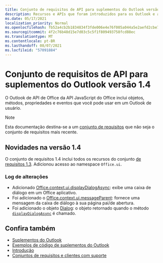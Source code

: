 ```yaml
---
title: Conjunto de requisitos de API para suplementos do Outlook versão 1.4
description: Recursos e APIs que foram introduzidos para os Outlook e as APIs JavaScript Office como parte da API de Caixa de Correio 1.4.
ms.date: 05/17/2021
localization_priority: Normal
ms.openlocfilehash: fb52a4cb2b1834834f3fde006e4e76f005a044a5e2aefd2cbe789414cea6e29e
ms.sourcegitcommit: 4f2c76b48d15e7d03c5c5f1f809493758fcd88ec
ms.translationtype: MT
ms.contentlocale: pt-BR
ms.lasthandoff: 08/07/2021
ms.locfileid: "57091884"
---
```

# <a name="outlook-add-in-api-requirement-set-14"></a>Conjunto de requisitos de API para suplementos do Outlook versão 1.4

O Outlook de API de Office da API JavaScript do Office inclui objetos, métodos, propriedades e eventos que você pode usar em um Outlook de usuário.

> [!NOTE]
> Esta documentação destina-se a um [conjunto de requisitos](../../requirement-sets/outlook-api-requirement-sets.md) que não seja o conjunto de requisitos mais recente.

## <a name="whats-new-in-14"></a>Novidades na versão 1.4

O conjunto de requisitos 1.4 inclui todos os recursos do conjunto [de requisitos 1.3](../requirement-set-1.3/outlook-requirement-set-1.3.md). Adicionou acesso ao namespace `Office.ui`.

### <a name="change-log"></a>Log de alterações

- Adicionado [Office.context.ui.displayDialogAsync](/javascript/api/office/office.ui#displayDialogAsync_startAddress__options__callback_): exibe uma caixa de diálogo em um Office aplicativo.
- Foi adicionado o [Office.context.ui.messageParent](/javascript/api/office/office.ui#messageParent_message__messageOptions_): fornece uma mensagem da caixa de diálogo à sua página pai/de abertura.
- Foi adicionado o objeto [Dialog](/javascript/api/office/office.dialog): o objeto retornado quando o método [`displayDialogAsync`](/javascript/api/office/office.ui#displayDialogAsync_startAddress__options__callback_) é chamado.

## <a name="see-also"></a>Confira também

- [Suplementos do Outlook](../../../outlook/outlook-add-ins-overview.md)
- [Exemplos de código de suplementos do Outlook](https://developer.microsoft.com/outlook/gallery/?filterBy=Outlook,Samples,Add-ins)
- [Introdução](../../../quickstarts/outlook-quickstart.md)
- [Conjuntos de requisitos e clientes com suporte](../../requirement-sets/outlook-api-requirement-sets.md)
